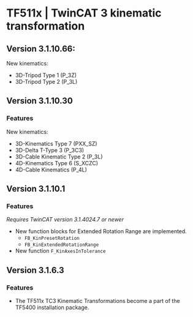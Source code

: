 # TF511x | TwinCAT 3 kinematic transformation

## Version 3.1.10.66:

New kinematics:

-   3D-Tripod Type 1 (P_3Z)
-   3D-Tripod Type 2 (P_3L)

## Version 3.1.10.30

### Features

New kinematics:

-   3D-Kinematics Type 7 (PXX_SZ)
-   3D-Delta T-Type 3 (P_3C3)
-   3D-Cable Kinematic Type 2 (P_3L)
-   4D-Kinematics Type 6 (S_XCZC)
-   4D-Cable Kinematics (P_4L)

## Version 3.1.10.1

### Features

_Requires TwinCAT version 3.1.4024.7 or newer_

-   New function blocks for Extended Rotation Range are implemented.
    -   `FB_KinPresetRotation`
    -   `FB_KinExtendedRotationRange`
-   New function `F_KinAxesInTolerance`

## Version 3.1.6.3

### Features

-   The TF511x TC3 Kinematic Transformations become a part of the TF5400 installation package.
